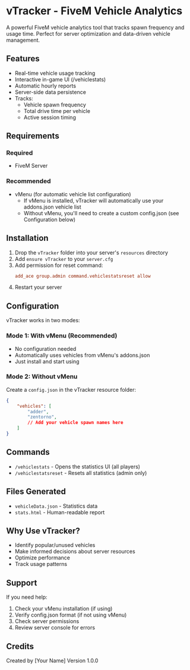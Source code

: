 # vTracker - FiveM Vehicle Analytics
A powerful FiveM vehicle analytics tool that tracks spawn frequency and usage time. Perfect for server optimization and data-driven vehicle management.

## Features
- Real-time vehicle usage tracking
- Interactive in-game UI (/vehiclestats)
- Automatic hourly reports
- Server-side data persistence
- Tracks:
  - Vehicle spawn frequency
  - Total drive time per vehicle
  - Active session timing

## Requirements
### Required
- FiveM Server

### Recommended
- vMenu (for automatic vehicle list configuration)
  - If vMenu is installed, vTracker will automatically use your addons.json vehicle list
  - Without vMenu, you'll need to create a custom config.json (see Configuration below)

## Installation
1. Drop the `vTracker` folder into your server's `resources` directory
2. Add `ensure vTracker` to your `server.cfg`
3. Add permission for reset command:
   ```cfg
   add_ace group.admin command.vehiclestatsreset allow
   ```
4. Restart your server

## Configuration
vTracker works in two modes:

### Mode 1: With vMenu (Recommended)
- No configuration needed
- Automatically uses vehicles from vMenu's addons.json
- Just install and start using

### Mode 2: Without vMenu
Create a `config.json` in the vTracker resource folder:
```json
{
    "vehicles": [
        "adder",
        "zentorno",
        // Add your vehicle spawn names here
    ]
}
```

## Commands
- `/vehiclestats` - Opens the statistics UI (all players)
- `/vehiclestatsreset` - Resets all statistics (admin only)

## Files Generated
- `vehicleData.json` - Statistics data
- `stats.html` - Human-readable report

## Why Use vTracker?
- Identify popular/unused vehicles
- Make informed decisions about server resources
- Optimize performance
- Track usage patterns

## Support
If you need help:
1. Check your vMenu installation (if using)
2. Verify config.json format (if not using vMenu)
3. Check server permissions
4. Review server console for errors

## Credits
Created by [Your Name]
Version 1.0.0


